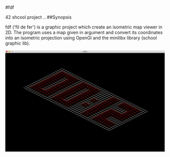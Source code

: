 #fdf
  
42 shcool project
..
##Synopsis
  
fdf ('fil de fer') is a graphic project which create an isometric map viewer in 2D. The program uses a map given in argument and convert its coordinates into an isometric projection using OpenGl and the minilibx library (school graphic lib).
  
![exemple de rendu](./img/clock.png)
